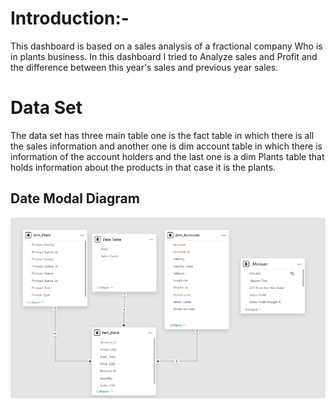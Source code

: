 # Introduction:-
This dashboard is based on a sales analysis of a fractional company Who is in plants business.
In this dashboard I tried to Analyze sales and Profit and the difference between this year's sales and previous year sales.
<rn>
# Data Set 
The data set has three main table one is the fact table in which there is all the sales information and another one
is dim account table in which there is information of the account holders and the last one is a dim Plants table that holds information about the products in that case it is the plants.

## Date Modal Diagram 
![date set](Assets/Data%20Set%20.png)
